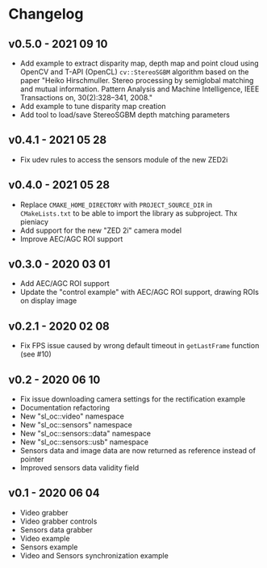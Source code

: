 # Changelog

v0.5.0 - 2021 09 10
-------------------
* Add example to extract disparity map, depth map and point cloud using OpenCV and T-API (OpenCL) 
  `cv::StereoSGBM` algorithm based on the paper "Heiko Hirschmuller. Stereo processing by semiglobal matching and mutual information. Pattern Analysis and Machine Intelligence, IEEE Transactions on, 30(2):328–341, 2008."
* Add example to tune disparity map creation
* Add tool to load/save StereoSGBM depth matching parameters

v0.4.1 - 2021 05 28
-------------------
* Fix udev rules to access the sensors module of the new ZED2i

v0.4.0 - 2021 05 28
-------------------
* Replace `CMAKE_HOME_DIRECTORY` with `PROJECT_SOURCE_DIR` in `CMakeLists.txt` to be able to import the library as subproject. Thx pieniacy
* Add support for the new "ZED 2i" camera model
* Improve AEC/AGC ROI support


v0.3.0 - 2020 03 01
-------------------
* Add AEC/AGC ROI support
* Update the "control example" with AEC/AGC ROI support, drawing ROIs on display image

v0.2.1 - 2020 02 08
-------------------
* Fix FPS issue caused by wrong default timeout in `getLastFrame` function (see #10)

v0.2 - 2020 06 10
-----------------
* Fix issue downloading camera settings for the rectification example
* Documentation refactoring
* New "sl_oc::video" namespace
* New "sl_oc::sensors" namespace
* New "sl_oc::sensors::data" namespace
* New "sl_oc::sensors::usb" namespace
* Sensors data and image data are now returned as reference instead of pointer
* Improved sensors data validity field

v0.1 - 2020 06 04
-----------------
* Video grabber 
* Video grabber controls
* Sensors data grabber
* Video example
* Sensors example
* Video and Sensors synchronization example
